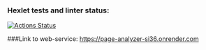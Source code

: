 ### Hexlet tests and linter status:
[![Actions Status](https://github.com/Fiklik/python-project-83/actions/workflows/hexlet-check.yml/badge.svg)](https://github.com/Fiklik/python-project-83/actions)

###Link to web-service: https://page-analyzer-si36.onrender.com